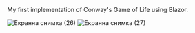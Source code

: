 My first implementation of Conway's Game of Life using Blazor.

![Екранна снимка (26)](https://github.com/Georgiiw/Conways-Game-of-Life-Blazor/assets/92953898/597b7cdd-941e-4cdd-b03f-b670fc4ca6ca)
![Екранна снимка (27)](https://github.com/Georgiiw/Conways-Game-of-Life-Blazor/assets/92953898/6f4bfa35-8e18-440b-a5bf-89de90093ff1)

